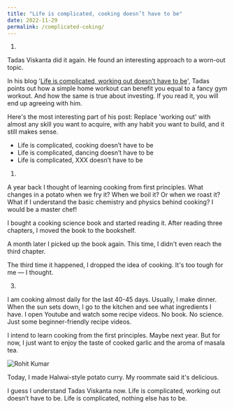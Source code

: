 ```yaml
---
title: "Life is complicated, cooking doesn’t have to be"
date: 2022-11-29
permalink: /complicated-coking/
---
```


1.

Tadas Viskanta did it again. He found an interesting approach to a worn-out topic. 

In his blog '[Life is complicated, working out doesn’t have to be](tab:https://abnormalreturns.com/2022/11/13/life-is-complicated-working-out-doesnt-have-to-be/)', Tadas points out how a simple home workout can benefit you equal to a fancy gym workout. And how the same is true about investing. If you read it, you will end up agreeing with him. 


Here's the most interesting part of his post: Replace 'working out' with almost any skill you want to acquire, with any habit you want to build, and it still makes sense.

- Life is complicated, cooking doesn’t have to be
- Life is complicated, dancing doesn’t have to be
- Life is complicated, XXX doesn’t have to be

1. 

A year back I thought of learning cooking from first principles. What changes in a potato when we fry it? When we boil it? Or when we roast it? What if I understand the basic chemistry and physics behind cooking? I would be a master chef!  

I bought a cooking science book and started reading it. After reading three chapters, I moved the book to the bookshelf.

A month later I picked up the book again. This time, I didn't even reach the third chapter. 

The third time it happened, I dropped the idea of cooking. It's too tough for me — I thought. 

3.

I am cooking almost daily for the last 40-45 days. Usually, I make dinner. When the sun sets down, I go to the kitchen and see what ingredients I have. I open Youtube and watch some recipe videos. No book. No science. Just some beginner-friendly recipe videos.

I intend to learn cooking from the first principles. Maybe next year. But for now, I just want to enjoy the taste of cooked garlic and the aroma of masala tea.


![Rohit Kumar](https://bear-images.sfo2.cdn.digitaloceanspaces.com/rohitkumar-1669710812-0.jpeg)


Today, I made Halwai-style potato curry. My roommate said it's delicious. 

I guess I understand Tadas Viskanta now. Life is complicated, working out doesn’t have to be. Life is complicated, nothing else has to be.
